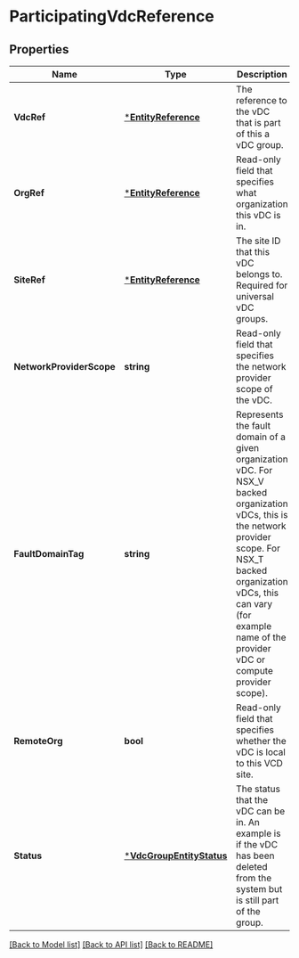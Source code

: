 # ParticipatingVdcReference

## Properties
Name | Type | Description | Notes
------------ | ------------- | ------------- | -------------
**VdcRef** | [***EntityReference**](EntityReference.md) | The reference to the vDC that is part of this a vDC group. | [default to null]
**OrgRef** | [***EntityReference**](EntityReference.md) | Read-only field that specifies what organization this vDC is in. | [optional] [default to null]
**SiteRef** | [***EntityReference**](EntityReference.md) | The site ID that this vDC belongs to. Required for universal vDC groups. | [optional] [default to null]
**NetworkProviderScope** | **string** | Read-only field that specifies the network provider scope of the vDC. | [optional] [default to null]
**FaultDomainTag** | **string** | Represents the fault domain of a given organization vDC. For NSX_V backed organization vDCs, this is the network provider scope. For NSX_T backed organization vDCs, this can vary (for example name of the provider vDC or compute provider scope).  | [optional] [default to null]
**RemoteOrg** | **bool** | Read-only field that specifies whether the vDC is local to this VCD site. | [optional] [default to null]
**Status** | [***VdcGroupEntityStatus**](VdcGroupEntityStatus.md) | The status that the vDC can be in. An example is if the vDC has been deleted from the system but is still part of the group. | [optional] [default to null]

[[Back to Model list]](../README.md#documentation-for-models) [[Back to API list]](../README.md#documentation-for-api-endpoints) [[Back to README]](../README.md)


